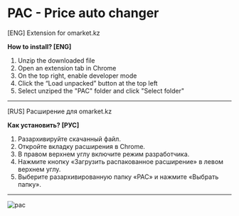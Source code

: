 # PAC - Price auto changer
[ENG] Extension for omarket.kz

**How to install? [ENG]**
1. Unzip the downloaded file
2. Open an extension tab in Chrome
3. On the top right, enable developer mode
4. Click the “Load unpacked” button at the top left
5. Select unziped the "PAC" folder and click "Select folder"
---
[RUS] Расширение для omarket.kz

**Как установить? [РУС]**
1. Разархивируйте скачанный файл.
2. Откройте вкладку расширения в Chrome.
3. В правом верхнем углу включите режим разработчика.
4. Нажмите кнопку «Загрузить распакованное расширение» в левом верхнем углу.
5. Выберите разархивированную папку «PAC» и нажмите «Выбрать папку».
---
![pac](https://github.com/qpov/PAC/assets/52863424/b2d5f30b-2a8c-426a-b87b-9c970b8d6484)
